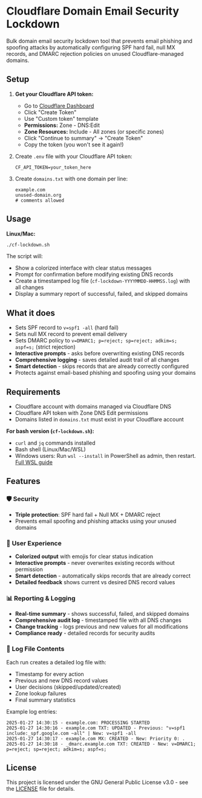 # Cloudflare Domain Email Security Lockdown

Bulk domain email security lockdown tool that prevents email phishing and spoofing attacks by automatically configuring SPF hard fail, null MX records, and DMARC rejection policies on unused Cloudflare-managed domains.

## Setup

1. **Get your Cloudflare API token:**
   - Go to [Cloudflare Dashboard](https://dash.cloudflare.com/profile/api-tokens)
   - Click "Create Token"
   - Use "Custom token" template
   - **Permissions:** Zone - DNS:Edit
   - **Zone Resources:** Include - All zones (or specific zones)
   - Click "Continue to summary" → "Create Token"
   - Copy the token (you won't see it again!)

2. Create `.env` file with your Cloudflare API token:
   ```
   CF_API_TOKEN=your_token_here
   ```

3. Create `domains.txt` with one domain per line:
   ```
   example.com
   unused-domain.org
   # comments allowed
   ```

## Usage

**Linux/Mac:**
```bash
./cf-lockdown.sh
```

The script will:
- Show a colorized interface with clear status messages
- Prompt for confirmation before modifying existing DNS records
- Create a timestamped log file (`cf-lockdown-YYYYMMDD-HHMMSS.log`) with all changes
- Display a summary report of successful, failed, and skipped domains

## What it does

- Sets SPF record to `v=spf1 -all` (hard fail)
- Sets null MX record to prevent email delivery  
- Sets DMARC policy to `v=DMARC1; p=reject; sp=reject; adkim=s; aspf=s;` (strict rejection)
- **Interactive prompts** - asks before overwriting existing DNS records
- **Comprehensive logging** - saves detailed audit trail of all changes
- **Smart detection** - skips records that are already correctly configured
- Protects against email-based phishing and spoofing using your domains

## Requirements

- Cloudflare account with domains managed via Cloudflare DNS
- Cloudflare API token with Zone DNS Edit permissions
- Domains listed in `domains.txt` must exist in your Cloudflare account

**For bash version (`cf-lockdown.sh`):**
- `curl` and `jq` commands installed
- Bash shell (Linux/Mac/WSL)
- Windows users: Run `wsl --install` in PowerShell as admin, then restart. [Full WSL guide](https://docs.microsoft.com/en-us/windows/wsl/install)

## Features

### 🛡️ **Security**
- **Triple protection**: SPF hard fail + Null MX + DMARC reject
- Prevents email spoofing and phishing attacks using your unused domains

### 🎨 **User Experience** 
- **Colorized output** with emojis for clear status indication
- **Interactive prompts** - never overwrites existing records without permission
- **Smart detection** - automatically skips records that are already correct
- **Detailed feedback** shows current vs desired DNS record values

### 📊 **Reporting & Logging**
- **Real-time summary** - shows successful, failed, and skipped domains
- **Comprehensive audit log** - timestamped file with all DNS changes
- **Change tracking** - logs previous and new values for all modifications
- **Compliance ready** - detailed records for security audits

### 📝 **Log File Contents**
Each run creates a detailed log file with:
- Timestamp for every action
- Previous and new DNS record values  
- User decisions (skipped/updated/created)
- Zone lookup failures
- Final summary statistics

Example log entries:
```
2025-01-27 14:30:15 - example.com: PROCESSING STARTED
2025-01-27 14:30:16 - example.com TXT: UPDATED - Previous: "v=spf1 include:_spf.google.com ~all" | New: v=spf1 -all
2025-01-27 14:30:17 - example.com MX: CREATED - New: Priority 0: .
2025-01-27 14:30:18 - _dmarc.example.com TXT: CREATED - New: v=DMARC1; p=reject; sp=reject; adkim=s; aspf=s;
```

## License

This project is licensed under the GNU General Public License v3.0 - see the [LICENSE](LICENSE) file for details.